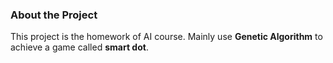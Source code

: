 ### About the Project
This project is the homework of AI course. Mainly use **Genetic Algorithm** to achieve a game called **smart dot**.